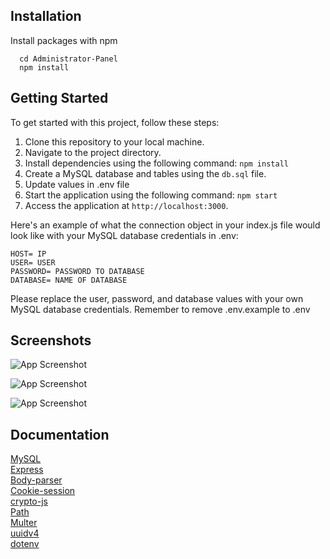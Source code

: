 
## Installation

Install packages with npm

```
  cd Administrator-Panel
  npm install 
```
    
## Getting Started

To get started with this project, follow these steps:
1. Clone this repository to your local machine.
2. Navigate to the project directory.
3. Install dependencies using the following command: ```npm install``` 
4. Create a MySQL database and tables using the `db.sql` file.
6. Update values in .env file 
6. Start the application using the following command: ```npm start```
7. Access the application at `http://localhost:3000`.

Here's an example of what the connection object in your index.js file would look like with your MySQL database credentials in .env:
```
HOST= IP 
USER= USER
PASSWORD= PASSWORD TO DATABASE
DATABASE= NAME OF DATABASE
```

Please replace the user, password, and database values with your own MySQL database credentials.
Remember to remove .env.example to .env




## Screenshots

![App Screenshot](https://i.imgur.com/WzHrQPO.png)

![App Screenshot](https://i.imgur.com/MncnKgD.png)

![App Screenshot](https://i.imgur.com/N8TdKCs.png)


## Documentation

[MySQL](https://github.com/mysqljs/mysql#readme) \
[Express](https://expressjs.com/)\
[Body-parser](https://github.com/expressjs/body-parser#readme)\
[Cookie-session](https://github.com/expressjs/cookie-session#readme)\
[crypto-js](https://github.com/brix/crypto-js#readme)\
[Path](https://nodejs.org/docs/latest-v16.x/api/path.html)\
[Multer](https://github.com/expressjs/multer#readme)\
[uuidv4](https://www.npmjs.com/package/uuidv4)\
[dotenv](https://www.npmjs.com/package/dotenv)
